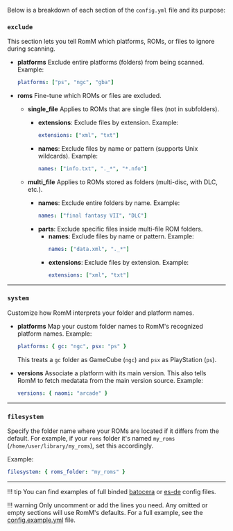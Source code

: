 <!-- trunk-ignore-all(markdownlint/MD033) -->
<!-- trunk-ignore-all(markdownlint/MD041) -->

Below is a breakdown of each section of the `config.yml` file and its purpose:

### `exclude`

This section lets you tell RomM which platforms, ROMs, or files to ignore during scanning.

- **platforms**
  Exclude entire platforms (folders) from being scanned.
  Example:

    ```yaml
    platforms: ["ps", "ngc", "gba"]
    ```

- **roms**
  Fine-tune which ROMs or files are excluded.

    - **single_file**
      Applies to ROMs that are single files (not in subfolders).

        - **extensions**: Exclude files by extension.
          Example:
            ```yaml
            extensions: ["xml", "txt"]
            ```
        - **names**: Exclude files by name or pattern (supports Unix wildcards).
          Example:
            ```yaml
            names: ["info.txt", "._*", "*.nfo"]
            ```

    - **multi_file**
      Applies to ROMs stored as folders (multi-disc, with DLC, etc.).
        - **names**: Exclude entire folders by name.
          Example:
            ```yaml
            names: ["final fantasy VII", "DLC"]
            ```
        - **parts**: Exclude specific files inside multi-file ROM folders.
            - **names**: Exclude files by name or pattern.
              Example:
                ```yaml
                names: ["data.xml", "._*"]
                ```
            - **extensions**: Exclude files by extension.
              Example:
                ```yaml
                extensions: ["xml", "txt"]
                ```

---

### `system`

Customize how RomM interprets your folder and platform names.

- **platforms**
  Map your custom folder names to RomM's recognized platform names.
  Example:

    ```yaml
    platforms: { gc: "ngc", psx: "ps" }
    ```

    This treats a `gc` folder as GameCube (`ngc`) and `psx` as PlayStation (`ps`).

- **versions**
  Associate a platform with its main version. This also tells RomM to fetch medatata from the main version source.
  Example:
    ```yaml
    versions: { naomi: "arcade" }
    ```

---

### `filesystem`

Specify the folder name where your ROMs are located if it differs from the default. For example, if your `roms` folder it's named `my_roms` (`/home/user/library/my_roms`), set this accordingly.

Example:

```yaml
filesystem: { roms_folder: "my_roms" }
```

---

!!! tip
You can find examples of full binded <a href="https://github.com/rommapp/romm/blob/release/examples/config.batocera-retrobat.yml" target="_blank" rel="noopener noreferrer">batocera</a> or <a href="https://github.com/rommapp/romm/blob/release/examples/config.es-de.example.yml" target="_blank" rel="noopener noreferrer">es-de</a> config files.

!!! warning
Only uncomment or add the lines you need. Any omitted or empty sections will use RomM's defaults.
For a full example, see the <a href="https://github.com/rommapp/romm/blob/release/examples/config.example.yml" target="_blank" rel="noopener noreferrer">config.example.yml</a> file.
